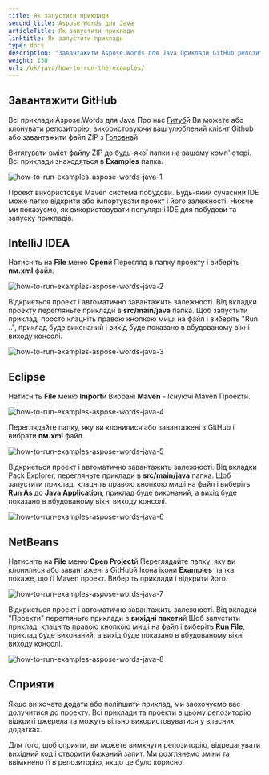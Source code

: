 ```yaml
---
title: Як запустити приклади
second_title: Aspose.Words для Java
articleTitle: Як запустити приклади
linktitle: Як запустити приклади
type: docs
description: "Завантажити Aspose.Words для Java Приклади GitHub репозиторій і дізнатися, як запустити їх, щоб стати більш знайомим з Aspose.Words можливості та особливості."
weight: 130
url: /uk/java/how-to-run-the-examples/
---
```


## Завантажити GitHub

Всі приклади Aspose.Words для Java Про нас [Гитуб](https://github.com/aspose-words/Aspose.Words-for-Java)й Ви можете або клонувати репозиторію, використовуючи ваш улюблений клієнт Github або завантажити файл ZIP з [Головна](https://github.com/aspose-words/Aspose.Words-for-Java/archive/master.zip)й

Витягувати вміст файлу ZIP до будь-якої папки на вашому комп'ютері. Всі приклади знаходяться в **Examples** папка.

![how-to-run-examples-aspose-words-java-1](/words/java/how-to-run-the-examples/how-to-run-examples-aspose-words-java-1.png)

Проект використовує Maven система побудови. Будь-який сучасний IDE може легко відкрити або імпортувати проект і його залежності. Нижче ми показуємо, як використовувати популярні IDE для побудови та запуску прикладів.

## IntelliJ IDEA

Натисніть на **File** меню **Open**й Перегляд в папку проекту і виберіть **пм.xml** файл.

![how-to-run-examples-aspose-words-java-2](/words/java/how-to-run-the-examples/how-to-run-examples-aspose-words-java-2.png)

Відкриється проект і автоматично завантажить залежності. Від вкладки проекту перегляньте приклади в **src/main/java** папка. Щоб запустити приклад, просто клацніть правою кнопкою миші на файл і виберіть "Run ..", приклад буде виконаний і вихід буде показано в вбудованому вікні виходу консолі.

![how-to-run-examples-aspose-words-java-3](/words/java/how-to-run-the-examples/how-to-run-examples-aspose-words-java-3.png)

## Eclipse

Натисніть **File** меню **Import**й Вибрані **Maven** - Існуючі Maven Проекти.

![how-to-run-examples-aspose-words-java-4](/words/java/how-to-run-the-examples/how-to-run-examples-aspose-words-java-4.png)

Переглядайте папку, яку ви клонилися або завантажені з GitHub і вибрати **пм.xml** файл.

![how-to-run-examples-aspose-words-java-5](/words/java/how-to-run-the-examples/how-to-run-examples-aspose-words-java-5.png)

Відкриється проект і автоматично завантажить залежності. Від вкладки Pack Explorer, перегляньте приклади в **src/main/java** папка. Щоб запустити приклад, клацніть правою кнопкою миші на файл і виберіть **Run As** до **Java Application**, приклад буде виконаний, а вихід буде показано в вбудованому вікні виходу консолі.

![how-to-run-examples-aspose-words-java-6](/words/java/how-to-run-the-examples/how-to-run-examples-aspose-words-java-6.png)

## NetBeans

Натисніть на **File** меню **Open Project**й Переглядайте папку, яку ви клонилися або завантажені з GitHubй Ікона ікони **Examples** папка покаже, що її Maven проект. Виберіть приклади і відкрити його.

![how-to-run-examples-aspose-words-java-7](/words/java/how-to-run-the-examples/how-to-run-examples-aspose-words-java-7.png)

Відкриється проект і автоматично завантажить залежності. Від вкладки "Проекти" перегляньте приклади в **вихідні пакети**й Щоб запустити приклад, клацніть правою кнопкою миші на файл і виберіть **Run File**, приклад буде виконаний, а вихід буде показано в вбудованому вікні виходу консолі.

![how-to-run-examples-aspose-words-java-8](/words/java/how-to-run-the-examples/how-to-run-examples-aspose-words-java-8.png)

## Сприяти

Якщо ви хочете додати або поліпшити приклад, ми заохочуємо вас долучитися до проекту. Всі приклади та проекти в цьому репозиторію відкриті джерела та можуть вільно використовуватися у власних додатках.

Для того, щоб сприяти, ви можете вимкнути репозиторію, відредагувати вихідний код і створити бажаний запит. Ми розглянемо зміни та ввімкнено її в репозиторію, якщо це було корисно.
